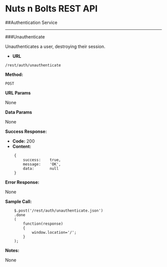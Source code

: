 Nuts n Bolts REST API
=====================
##Authentication Service

---
###Unauthenticate

Unauthenticates a user, destroying their session.

* **URL**

`/rest/auth/unauthenticate`

**Method:**
	
`POST`
	
**URL Params**

None

**Data Params**

None

**Success Response:**

* **Code:** 200
*  **Content:** 
```
	{
		success:	true,
		message:	'OK',
		data:		null
	}
```

**Error Response:**

None

**Sample Call:**

```
	$.post('/rest/auth/unauthenticate.json')
	.done
	(
		function(response)
		{
			window.location='/';
		}
	);
```

**Notes:**

None